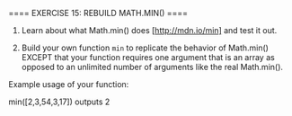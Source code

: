 ==== EXERCISE 15: REBUILD MATH.MIN() ====

1. Learn about what Math.min() does [http://mdn.io/min] and test it out.

2. Build your own function `min` to replicate the behavior of Math.min() EXCEPT that your function requires one argument that is an array as opposed to an unlimited number of arguments like the real Math.min().

Example usage of your function:

  min([2,3,54,3,17]) outputs 2
